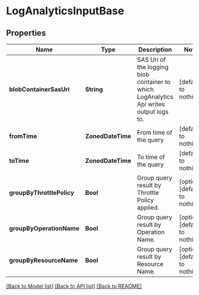 # LogAnalyticsInputBase


## Properties
Name | Type | Description | Notes
------------ | ------------- | ------------- | -------------
**blobContainerSasUri** | **String** | SAS Uri of the logging blob container to which LogAnalytics Api writes output logs to. | [default to nothing]
**fromTime** | **ZonedDateTime** | From time of the query | [default to nothing]
**toTime** | **ZonedDateTime** | To time of the query | [default to nothing]
**groupByThrottlePolicy** | **Bool** | Group query result by Throttle Policy applied. | [optional] [default to nothing]
**groupByOperationName** | **Bool** | Group query result by Operation Name. | [optional] [default to nothing]
**groupByResourceName** | **Bool** | Group query result by Resource Name. | [optional] [default to nothing]


[[Back to Model list]](../README.md#models) [[Back to API list]](../README.md#api-endpoints) [[Back to README]](../README.md)


